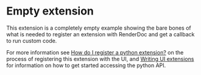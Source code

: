 # Empty extension

This extension is a completely empty example showing the bare bones of what is needed to register an extension with RenderDoc and get a callback to run custom code.

For more information see [How do I register a python extension?](https://renderdoc.org/docs/how/how_python_extension.html) on the process of registering this extension with the UI, and [Writing UI extensions](https://renderdoc.org/docs/python_api/ui_extensions.html) for information on how to get started accessing the python API.
